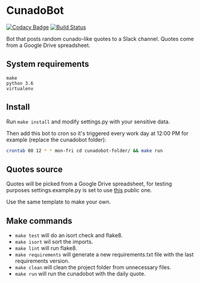 # CunadoBot

[![Codacy Badge](https://api.codacy.com/project/badge/Grade/0294cc92c1b04071913414a4f6d69f8d)](https://app.codacy.com/app/lgarest/cunadobot?utm_source=github.com&utm_medium=referral&utm_content=pablobuenaposada/cunadobot&utm_campaign=Badge_Grade_Dashboard)
[![Build Status](https://travis-ci.org/pablobuenaposada/cunadobot.svg?branch=master)](https://travis-ci.org/pablobuenaposada/cunadobot)

Bot that posts random cunado-like quotes to a Slack channel.
Quotes come from a Google Drive spreadsheet.

## System requirements
```
make
python 3.6
virtualenv
```

## Install
Run `make install` and modify settings.py with your sensitive data.

Then add this bot to cron so it's triggered every work day at 12:00 PM for example (replace the cunadobot folder):
```sh
crontab 00 12 * * mon-fri cd cunadobot-folder/ && make run
```
## Quotes source
Quotes will be picked from a Google Drive spreadsheet, for testing purposes settings.example.py is set to use [this](https://docs.google.com/spreadsheets/d/1Op02wAow7MEStkCtzAoNhDcbr6osR2AJAUdlIkFZ_yk/edit?usp=sharing) public one. 

Use the same template to make your own.

## Make commands
- `make test` will do an isort check and flake8.
- `make isort` wil sort the imports.
- `make lint` will run flake8.
- `make requirements` will generate a new requirements.txt file with the last requirements version.
- `make clean` will clean the project folder from unnecessary files.
- `make run` will run the cunadobot with the daily quote.
